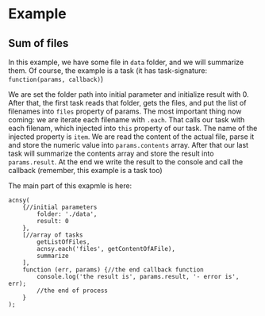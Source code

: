 # Example
## Sum of files
In this example, we have some file in `data` folder, and we will summarize them. Of course, the example is a task (it has task-signature: `function(params, callback)`)

We are set the folder path into initial parameter and initialize result with 0. After that, the first task reads that folder, gets the files, and put the list of filenames into `files` property of params. The most important thing now coming: we are iterate each filename with `.each`. That calls our task with each filenam, which injected into `this` property of our task. The name of the injected property is `item`. We are read the content of the actual file, parse it and store the numeric value into `params.contents` array. After that our last task will summarize the contents array and store the result into `params.result`. At the end we write the result to the console and call the callback (remember, this example is a task too)

The main part of this exapmle is here:

```
acnsy(
	{//initial parameters
		folder: './data',
		result: 0
	},
	[//array of tasks
		getListOfFiles,
		acnsy.each('files', getContentOfAFile),
		summarize
	],
	function (err, params) {//the end callback function
		console.log('the result is', params.result, '- error is', err);
		//the end of process
	}
);
```
